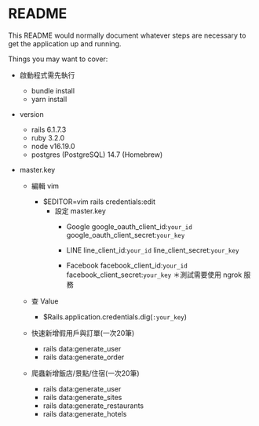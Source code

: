 # README

This README would normally document whatever steps are necessary to get the
application up and running.

Things you may want to cover:

- 啟動程式需先執行
  - bundle install
  - yarn install

- version
  - rails 6.1.7.3
  - ruby 3.2.0
  - node v16.19.0
  - postgres (PostgreSQL) 14.7 (Homebrew)

- master.key
  - 編輯 vim
    - $EDITOR=vim rails credentials:edit
      - 設定 master.key
        - Google
          google_oauth_client_id:`your_id`
          google_oauth_client_secret:`your_key`

        - LINE
          line_client_id:`your_id`
          line_client_secret:`your_key`

        - Facebook
          facebook_client_id:`your_id`
          facebook_client_secret:`your_key`
          ＊測試需要使用 ngrok 服務

  - 查 Value
    - $Rails.application.credentials.dig(`:your_key`)

  - 快速新增假用戶與訂單(一次20筆)
    -  rails data:generate_user     
    -  rails data:generate_order   

  - 爬蟲新增飯店/景點/住宿(一次20筆)
    - rails data:generate_user  
    - rails data:generate_sites
    - rails data:generate_restaurants 
    - rails data:generate_hotels 